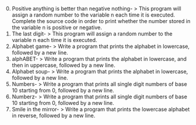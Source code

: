 0. Positive anything is better than negative nothing- > This program will assign a random number to the variable n each time it is executed. Complete the source code in order to print whether the number stored in the variable n is positive or negative.
1. The last digit- > This program will assign a random number to the variable n each time it is executed.
2. Alphabet game- > Write a program that prints the alphabet in lowercase, followed by a new line.
3. alphABET- >  Write a program that prints the alphabet in lowercase, and then in uppercase, followed by a new line.
4. Alphabet soup- > Write a program that prints the alphabet in lowercase, followed by a new line.
5. Numbers- > Write a program that prints all single digit numbers of base 10 starting from 0, followed by a new line.
6. Numberz- > Write a program that prints all single digit numbers of base 10 starting from 0, followed by a new line.
7. Smile in the mirror- > Write a program that prints the lowercase alphabet in reverse, followed by a new line.
